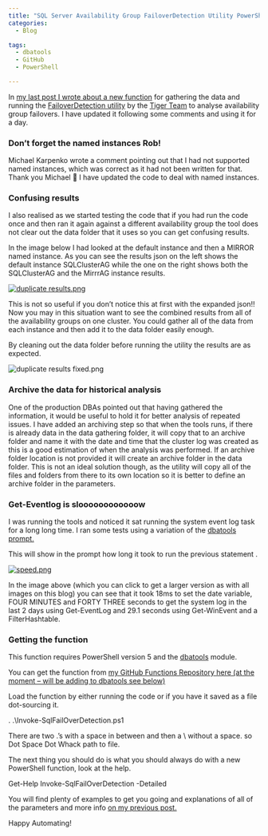 ```yaml
---
title: "SQL Server Availability Group FailoverDetection Utility PowerShell Function Improvements – Named Instances, Archiving Data, Speed"
categories:
  - Blog

tags:
  - dbatools
  - GitHub 
  - PowerShell

---
```

In [my last post I wrote about a new function](https://blog.robsewell.com/gathering-all-the-logs-and-running-the-availability-group-failover-detection-utility-with-powershell/) for gathering the data and running the [FailoverDetection utility](https://blogs.msdn.microsoft.com/sql_server_team/failover-detection-utility-availability-group-failover-analysis-made-easy/) by the [Tiger Team](https://twitter.com/mssqltiger) to analyse availability group failovers. I have updated it following some comments and using it for a day.

### Don’t forget the named instances Rob!

Michael Karpenko wrote a comment pointing out that I had not supported named instances, which was correct as it had not been written for that. Thank you Michael 🙂 I have updated the code to deal with named instances.

### Confusing results

I also realised as we started testing the code that if you had run the code once and then ran it again against a different availability group the tool does not clear out the data folder that it uses so you can get confusing results.

In the image below I had looked at the default instance and then a MIRROR named instance. As you can see the results json on the left shows the default instance SQLClusterAG while the one on the right shows both the SQLClusterAG and the MirrrAG instance results.

[![duplicate results.png](https://blog.robsewell.com/assets/uploads/2018/11/duplicate-results.png)](https://blog.robsewell.com/assets/uploads/2018/11/duplicate-results.png)

This is not so useful if you don’t notice this at first with the expanded json!! Now you may in this situation want to see the combined results from all of the availability groups on one cluster. You could gather all of the data from each instance and then add it to the data folder easily enough.

By cleaning out the data folder before running the utility the results are as expected.

![duplicate results fixed.png](https://blog.robsewell.com/assets/uploads/2018/11/duplicate-results-fixed.png)

### Archive the data for historical analysis

One of the production DBAs pointed out that having gathered the information, it would be useful to hold it for better analysis of repeated issues. I have added an archiving step so that when the tools runs, if there is already data in the data gathering folder, it will copy that to an archive folder and name it with the date and time that the cluster log was created as this is a good estimation of when the analysis was performed. If an archive folder location is not provided it will create an archive folder in the data folder. This is not an ideal solution though, as the utility will copy all of the files and folders from there to its own location so it is better to define an archive folder in the parameters.

### Get-Eventlog is sloooooooooooow

I was running the tools and noticed it sat running the system event log task for a long long time. I ran some tests using a variation of the [dbatools prompt.](http://dbatools.io/prompt)

This will show in the prompt how long it took to run the previous statement .

[![speed.png](https://blog.robsewell.com/assets/uploads/2018/11/speed.png)](https://blog.robsewell.com/assets/uploads/2018/11/speed.png)

In the image above (which you can click to get a larger version as with all images on this blog) you can see that it took 18ms to set the date variable, FOUR MINUTES and FORTY THREE seconds to get the system log in the last 2 days using Get-EventLog and 29.1 seconds using Get-WinEvent and a FilterHashtable.

### Getting the function

This function requires PowerShell version 5 and the [dbatools](http://dbatools.io) module.

You can get the function from [my GitHub Functions Repository here (at the moment – will be adding to dbatools see below)](https://github.com/SQLDBAWithABeard/Functions/blob/master/Invoke-SqlFailOverDetection.ps1)

Load the function by either running the code or if you have it saved as a file dot-sourcing it.

. .\\Invoke-SqlFailOverDetection.ps1

There are two .’s with a space in between and then a \ without a space. so Dot Space Dot Whack path to file.

The next thing you should do is what you should always do with a new PowerShell function, look at the help.

Get-Help Invoke-SqlFailOverDetection -Detailed

You will find plenty of examples to get you going and explanations of all of the parameters and more info [on my previous post.](https://blog.robsewell.com/gathering-all-the-logs-and-running-the-availability-group-failover-detection-utility-with-powershell/)

Happy Automating!


